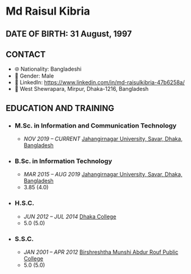 # Md Raisul Kibria

## DATE OF BIRTH: 31 August, 1997

## CONTACT
- :globe_with_meridians: Nationality: Bangladeshi
- :man: Gender: Male
- :iphone: LinkedIn: https://www.linkedin.com/in/md-raisulkibria-47b6258a/
- :house_with_garden: West Shewrapara, Mirpur, Dhaka-1216, Bangladesh


## EDUCATION AND TRAINING

- ### M.Sc. in Information and Communication Technology
  - *NOV 2019 – CURRENT* [Jahangirnagar University, Savar, Dhaka, Bangladesh](https://juniv.edu/institute/iit)
- ### B.Sc. in Information Technology 
  - *MAR 2015 – AUG 2019* [Jahangirnagar University, Savar, Dhaka, Bangladesh](https://juniv.edu/institute/iit)
  - 3.85 (4.0)
- ### H.S.C. 
  - *JUN 2012 – JUL 2014* [Dhaka College](https://dhakacollege.edu.bd/)
  - 5.0 (5.0)
- ### S.S.C. 
  - *JAN 2001 – APR 2012* [Birshreshtha Munshi Abdur Rouf Public College](https://www.abdurroufcollege.ac.bd/)
  - 5.0 (5.0) 
